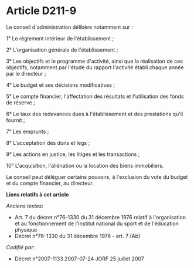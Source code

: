 # Article D211-9

Le conseil d'administration délibère notamment sur :

1° Le règlement intérieur de l'établissement ;

2° L'organisation générale de l'établissement ;

3° Les objectifs et le programme d'activité, ainsi que la réalisation de ces objectifs, notamment par l'étude du rapport
l'activité établi chaque année par le directeur ;

4° Le budget et ses décisions modificatives ;

5° Le compte financier, l'affectation des résultats et l'utilisation des fonds de réserve ;

6° Le taux des redevances dues à l'établissement et des prestations qu'il fournit ;

7° Les emprunts ;

8° L'acceptation des dons et legs ;

9° Les actions en justice, les litiges et les transactions ;

10° L'acquisition, l'aliénation ou la location des biens immobiliers.

Le conseil peut déléguer certains pouvoirs, à l'exclusion du vote du budget et du compte financier, au directeur.

**Liens relatifs à cet article**

_Anciens textes_:

  - Art. 7 du décret n°76-1330 du 31 décembre 1976 relatif à l'organisation et au fonctionnement de l'Institut national du sport et de l'éducation physique
  - Décret n°76-1330 du 31 décembre 1976 - art. 7 (Ab)

_Codifié par_:

  - Décret n°2007-1133 2007-07-24 JORF 25 juillet 2007
